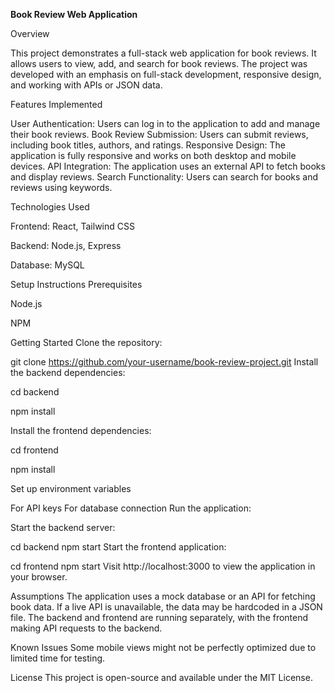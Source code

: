 **Book Review Web Application**

Overview

This project demonstrates a full-stack web application for book reviews. It allows users to view, add, and search for book reviews. The project was developed with an emphasis on full-stack development, responsive design, and working with APIs or JSON data.

Features Implemented

User Authentication: Users can log in to the application to add and manage their book reviews. Book Review Submission: Users can submit reviews, including book titles, authors, and ratings. Responsive Design: The application is fully responsive and works on both desktop and mobile devices. API Integration: The application uses an external API to fetch books and display reviews. Search Functionality: Users can search for books and reviews using keywords.

Technologies Used

Frontend: React, Tailwind CSS

Backend: Node.js, Express

Database: MySQL

Setup Instructions Prerequisites

Node.js

NPM

Getting Started Clone the repository:

git clone https://github.com/your-username/book-review-project.git Install the backend dependencies:

cd backend

npm install

Install the frontend dependencies:

cd frontend

npm install

Set up environment variables

For API keys For database connection Run the application:

Start the backend server:

cd backend npm start Start the frontend application:

cd frontend npm start Visit http://localhost:3000 to view the application in your browser.

Assumptions The application uses a mock database or an API for fetching book data. If a live API is unavailable, the data may be hardcoded in a JSON file. The backend and frontend are running separately, with the frontend making API requests to the backend.

Known Issues Some mobile views might not be perfectly optimized due to limited time for testing.

License This project is open-source and available under the MIT License.
